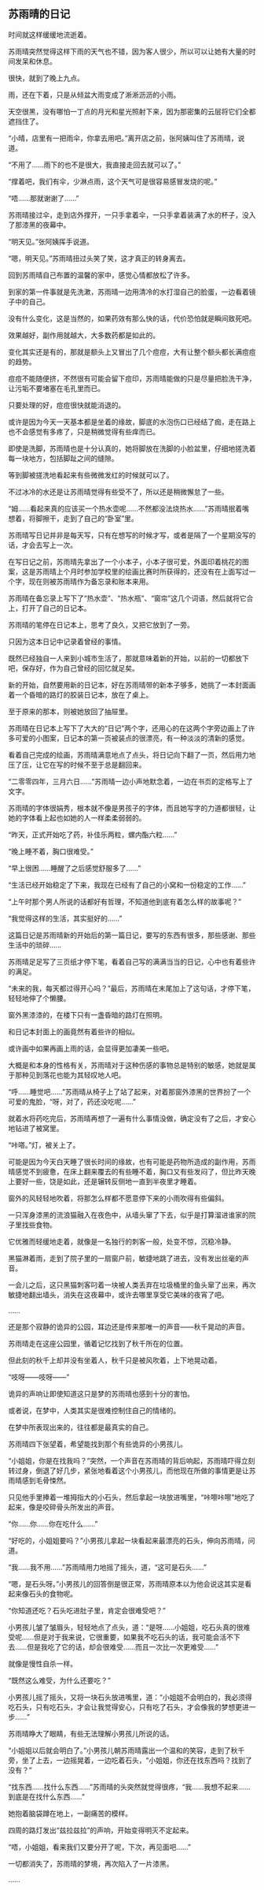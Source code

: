 ## 苏雨晴的日记

时间就这样缓缓地流逝着。

苏雨晴突然觉得这样下雨的天气也不错，因为客人很少，所以可以让她有大量的时间发呆和休息。

很快，就到了晚上九点。

雨，还在下着，只是从倾盆大雨变成了淅淅沥沥的小雨。

天空很黑，没有哪怕一丁点的月光和星光照射下来，因为那密集的云层将它们全都遮挡住了。

“小晴，店里有一把雨伞，你拿去用吧。”离开店之前，张阿姨叫住了苏雨晴，说道。

“不用了……雨下的也不是很大，我直接走回去就可以了。”

“撑着吧，我们有伞，少淋点雨，这个天气可是很容易感冒发烧的呢。”

“唔……那就谢谢了……”

苏雨晴接过伞，走到店外撑开，一只手拿着伞，一只手拿着装满了水的杯子，没入了那漆黑的夜幕中。

“明天见。”张阿姨挥手说道。

“嗯，明天见。”苏雨晴扭过头笑了笑，这才真正的转身离去。

回到苏雨晴自己布置的温馨的家中，感觉心情都放松了许多。

到家的第一件事就是先洗漱，苏雨晴一边用清冷的水打湿自己的脸蛋，一边看着镜子中的自己。

没有什么变化，这是当然的，如果药效有那么快的话，代价恐怕就是瞬间致死吧。

效果越好，副作用就越大，大多数药都是如此的。

变化其实还是有的，那就是额头上又冒出了几个痘痘，大有让整个额头都长满痘痘的趋势。

痘痘不能随便挤，不然很有可能会留下痘印，苏雨晴能做的只是尽量把脸洗干净，让污垢不要堵塞在毛孔里而已。

只要处理的好，痘痘很快就能消退的。

或许是因为今天一天基本都是坐着的缘故，脚底的水泡伤口已经结了痂，走在路上也不会感觉有多疼了，只是稍微觉得有些痒而已。

即使是洗脚，苏雨晴也是十分认真的，她将脚放在洗脚的小脸盆里，仔细地搓洗着每一块地方，包括脚趾之间的缝隙。

等到脚被搓洗地看起来有些微微发红的时候就可以了。

不过冰冷的水还是让苏雨晴觉得有些受不了，所以还是稍微懈怠了一些。

“姆……看起来真的应该买一个热水壶呢……不然都没法烧热水……”苏雨晴抿着嘴想着，将脚擦干，走到了自己的“卧室”里。

苏雨晴写日记并非是每天写，只有在想写的时候才写，或者是隔了一个星期没写的话，才会去写上一次。

在写日记之前，苏雨晴先拿出了一个小本子，小本子很可爱，外面印着桃花的图案，这是苏雨晴上个月时参加学校里的绘画比赛时所获得的，还没有在上面写过一个字，现在则被苏雨晴作为备忘录和账本来用。

苏雨晴在备忘录上写下了“热水壶”、“热水瓶”、“窗帘”这几个词语，然后就将它合上，打开了自己的日记本。

苏雨晴的笔停在日记本上，思考了良久，又把它放到了一旁。

只因为这本日记中记录着曾经的事情。

既然已经独自一人来到小城市生活了，那就意味着新的开始，以前的一切都放下吧，保存好，作为自己曾经的回忆就足矣。

新的开始，自然要用新的日记本，好在苏雨晴带的新本子够多，她挑了一本封面画着一个昏暗的路灯的胶装日记本，放在了桌上。

至于原来的那本，则被她放回了抽屉里。

苏雨晴在日记本上写下了大大的“日记”两个字，还用心的在这两个字旁边画上了许多可爱的小图案，日记本的第一页被装点的很漂亮，有一种淡淡的清新的感觉。

看着自己完成的绘画，苏雨晴满意地点了点头，将日记向下翻了一页，然后用力地压了压，让它在写的时候不至于总是翻回来。

“二零零四年，三月六日……”苏雨晴一边小声地默念着，一边在书页的定格写上了文字。

苏雨晴的字体很娟秀，根本就不像是男孩子的字体，而且她写字的力道都很轻，让她的字体看上起也如她的人一样柔柔弱弱的。

“昨天，正式开始吃了药，补佳乐两粒，螺内酯六粒……”

“晚上睡不着，胸口很难受。”

“早上很困……睡醒了之后感觉舒服多了……”

“生活已经开始稳定了下来，我现在已经有了自己的小窝和一份稳定的工作……”

“上午时那个男人所说的话都好有哲理，不知道他到底有着怎么样的故事呢？”

“我觉得这样的生活，其实挺好的……”

这篇日记是苏雨晴新的开始后的第一篇日记，要写的东西有很多，那些感谢、那些生活中的琐碎……

苏雨晴足足写了三页纸才停下笔，看着自己写的满满当当的日记，心中也有着些许的满足。

“未来的我，每天都过得开心吗？”最后，苏雨晴在末尾加上了这句话，才停下笔，轻轻地伸了个懒腰。

窗外黑漆漆的，在楼下只有一盏昏暗的路灯在照明。

和日记本封面上的画竟然有着些许的相似。

或许画中如果再画上雨的话，会显得更加凄美一些吧。

大概是和本身的性格有关，苏雨晴对于这种伤感的事物总是特别的敏感，她就是属于那种见到落花也能为其轻叹地人吧。

“呼……睡觉吧……”苏雨晴从椅子上了站了起来，对着那窗外漆黑的世界扮了一个可爱的鬼脸，“呀，对了，药还没吃呢……”

就着水将药吃完后，苏雨晴再想了一遍有什么事情没做，确定没有了之后，才安心地钻进了被窝里。

“咔嗒。”灯，被关上了。

可能是因为今天白天睡了很长时间的缘故，也有可能是药物所造成的副作用，苏雨晴感觉不到疲惫，在床上翻来覆去的有些睡不着，胸口又有些发闷了，但比昨天晚上要好一些，饶是如此，还是辗转反侧地一直到半夜里才睡着。

窗外的风轻轻地吹着，将那怎么样都不愿意停下来的小雨吹得有些偏斜。

一只浑身漆黑的流浪猫融入在夜色中，从墙头窜了下去，似乎是打算溜进谁家的院子里找些食物。

它优雅而轻缓地走着，就像是一名独行的刺客一般，处变不惊，沉稳冷静。

黑猫淋着雨，走到了院子里的一扇窗户前，敏捷地跳了进去，没有发出丝毫的声音。

一会儿之后，这只黑猫刺客叼着一块被人类丢弃在垃圾桶里的鱼头窜了出来，再次敏捷地翻出墙头，消失在这夜幕中，或许去哪里享受它美味的夜宵了吧。

……

还是那个寂静的诡异的公园，耳边还是传来那唯一的声音——秋千晃动的声音。

苏雨晴走在这座公园里，循着记忆找到了秋千所在的位置。

但此刻的秋千上却并没有坐着人，秋千只是被风吹着，上下地晃动着。

“吱呀——吱呀——”

诡异的声响让即使知道这只是梦的苏雨晴也感到十分的害怕。

或者说，在梦中，人类其实是很难控制住自己的情绪的。

在梦中所表现出来的，往往都是最真实的自己。

苏雨晴四下张望着，希望能找到那个有些诡异的小男孩儿。

“小姐姐，你是在找我吗？”突然，一个声音在苏雨晴的背后响起，苏雨晴吓得立刻转过身，倒退了好几步，紧张地看着这个小男孩儿，而他现在所做的事情更是让苏雨晴感到毛骨悚然。

只见他手里捧着一堆拇指大的小石头，然后拿起一块放进嘴里，“咔嚓咔嚓”地吃了起来，像是咬碎骨头所发出的声音。

“你……你……你在吃什么……”

“好吃的，小姐姐要吗？”小男孩儿拿起一块看起来最漂亮的石头，伸向苏雨晴，问道。

“我……我不用……”苏雨晴用力地摇了摇头，道，“这可是石头……”

“嗯，是石头呀。”小男孩儿的回答倒是很正常，苏雨晴原本以为他会说这其实是看起来像石头的食物呢。

“你知道还吃？石头吃进肚子里，肯定会很难受吧？”

小男孩儿皱了皱眉头，轻轻地点了点头，道：“是呀……小姐姐，吃石头真的很难受呢……但是对于我来说，它很重要，如果我不吃石头的话，我可能会活不下去……但是我吃了它的话，却会很难受……而且一次比一次更难受……”

就像是慢性自杀一样。

“既然这么难受，为什么还要吃？”

小男孩儿摇了摇头，又将一块石头放进嘴里，道：“小姐姐不会明白的，我必须得吃石头，只有吃石头，才会让我觉得安心，只有吃了石头，才会像我的梦想更进一步……”

苏雨晴睁大了眼睛，有些无法理解小男孩儿所说的话。

“小姐姐以后就会明白了。”小男孩儿朝苏雨晴露出一个温和的笑容，走到了秋千旁，坐了上去，一边摇晃着，一边吃着石头，“小姐姐，你还在找东西吗？找到了没有？”

“找东西……找什么东西……”苏雨晴的头突然就觉得很疼，“我……我想不起来……到底是在找什么东西……”

她抱着脑袋蹲在地上，一副痛苦的模样。

四周的路灯发出“兹拉兹拉”的声响，开始变得明灭不定起来。

“唔，小姐姐，看来我们又要分开了呢，下次，再见面吧……”

一切都消失了，苏雨晴的梦境，再次陷入了一片漆黑。

……

